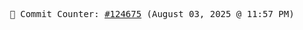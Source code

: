 <p align="center">
    <samp>
        📮 Commit Counter: <a href="https://github.com/Javascript-void0/Javascript-void0/commits/main">#124675</a> (August 03, 2025 @ 11:57 PM)
    </samp>
</p>